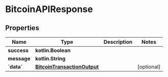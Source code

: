 # BitcoinAPIResponse

## Properties

| Name         | Type                                                        | Description | Notes       |
| ------------ | ----------------------------------------------------------- | ----------- | ----------- |
| **success**  | **kotlin.Boolean**                                          |             |             |
| **message**  | **kotlin.String**                                           |             |             |
| **\`data\`** | [**BitcoinTransactionOutput**](bitcointransactionoutput.md) |             | \[optional] |
